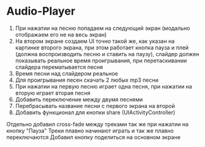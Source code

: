 # Audio-Player

1. При нажатии на песню попадаем на следующий экран (модально отображаем его не на весь экран)
2. На втором экране создаем UI точно такой же, как указан на картинке второго экрана, при этом работает кнопка пауза и плей (должна воспроизводить песню и ставить на паузу), слайдер должен показывать реальное время проигрывания, при перетаскивании слайдера перематывается песня
3. Время песни над слайдером реальное
4. Для проигрывания песен скачать 2 любых mp3 песни
5. При нажатии на первую песню играет одна песня, при нажатии на вторую играет вторая песня
6. Добавить переключение между двумя песнями
8. Перебрасывать название песни с первого экрана на второй
9. Добавить функционал для кнопки share (UIActivityController)

Отдельно добавил cross-fade между треками так же при нажатии на кнопку "Пауза" 
Треки плавно начинают играть и так же плавно переключаются 
Добавил кнопку поделиться на основном экране
